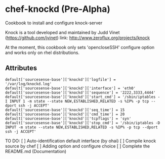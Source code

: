# chef-knockd (Pre-Alpha)

Cookbook to install and configure knock-server

Knock is a tool developed and maintained by Judd Vinet (https://github.com/jvinet)
link: http://www.zeroflux.org/projects/knock


At the moment, this cookbook only sets 'opencloseSSH' configure option
and works only on rhel distributions.


## Attributes

```
default['sourcesense-base']['knockd']['logfile'] = '/var/log/knockd.log'
default['sourcesense-base']['knockd']['interface'] = 'eth0'
default['sourcesense-base']['knockd']['sequence'] = '2222,3333,4444'
default['sourcesense-base']['knockd']['start_cmd'] = '/sbin/iptables -I INPUT 1 -m state --state NEW,ESTABLISHED,RELATED -s %IP% -p tcp --dport ssh -j ACCEPT'
default['sourcesense-base']['knockd']['seq_time'] = 15
default['sourcesense-base']['knockd']['cmd_time'] = 20
default['sourcesense-base']['knockd']['tcpflags'] = 'syn'
default['sourcesense-base']['knockd']['stop_cmd'] = '/sbin/iptables -D INPUT -m state --state NEW,ESTABLISHED,RELATED -s %IP% -p tcp --dport ssh -j ACCEPT'
```


TO DO:
[ ] Auto-identification default interface (by ohai)
[ ] Compile knock source by chef
[ ] Adding option and configure choice
[ ] Complete the README.md (Documentation)
